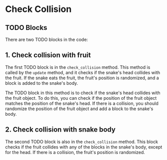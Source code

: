 # Check Collision 

## TODO Blocks
There are two TODO blocks in the code:

## 1. Check collision with fruit
The first TODO block is in the `check_collision` method. This method is called by the `update` method, and it checks if the snake's head collides with the fruit. If the snake eats the fruit, the fruit's position is randomized, and a block is added to the snake's body. 

The TODO block in this method is to check if the snake's head collides with the fruit object. To do this, you can check if the position of the fruit object matches the position of the snake's head. If there is a collision, you should randomize the position of the fruit object and add a block to the snake's body.


## 2. Check collision with snake body
The second TODO block is also in the `check_collision` method. This block checks if the fruit collides with any of the blocks in the snake's body, except for the head. If  there is a collision, the fruit's position is randomized.
